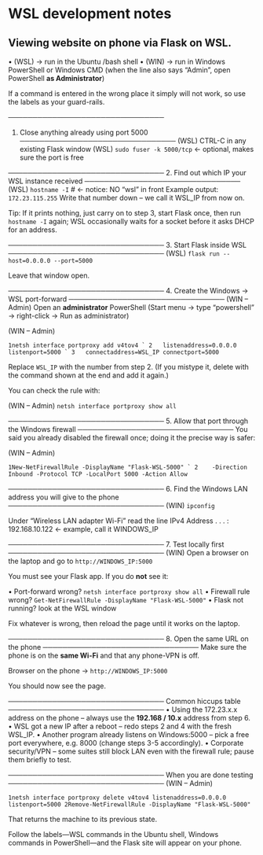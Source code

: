 # WSL development notes

## Viewing website on phone via Flask on WSL.
• (WSL) → run in the Ubuntu /bash shell
• (WIN) → run in Windows PowerShell or Windows CMD
(when the line also says “Admin”, open PowerShell **as Administrator**)

If a command is entered in the wrong place it simply will not work, so use the labels as your guard-rails.

────────────────────────────────

1. Close anything already using port 5000
    ────────────────────────────────
    (WSL) CTRL-C in any existing Flask window
    (WSL) `sudo fuser -k 5000/tcp` ← optional, makes sure the port is free

────────────────────────────────
2. Find out which IP your WSL instance received
────────────────────────────────
(WSL) `hostname -I` # ← notice: NO “wsl” in front
Example output: `172.23.115.255`
Write that number down – we call it WSL_IP from now on.

Tip: If it prints nothing, just carry on to step 3, start Flask once, then run `hostname -I` again; WSL occasionally waits for a socket before it asks DHCP for an address.

────────────────────────────────
3. Start Flask inside WSL
────────────────────────────────
(WSL) `flask run --host=0.0.0.0 --port=5000`

Leave that window open.

────────────────────────────────
4. Create the Windows → WSL port-forward
────────────────────────────────
(WIN – Admin) Open an **administrator** PowerShell (Start menu → type “powershell” → right-click → Run as administrator)

(WIN – Admin)

``1netsh interface portproxy add v4tov4 ` 2   listenaddress=0.0.0.0 listenport=5000 ` 3   connectaddress=WSL_IP connectport=5000``

Replace `WSL_IP` with the number from step 2.
(If you mistype it, delete with the command shown at the end and add it again.)

You can check the rule with:

(WIN – Admin) `netsh interface portproxy show all`

────────────────────────────────
5. Allow that port through the Windows firewall
────────────────────────────────
You said you already disabled the firewall once; doing it the precise way is safer:

(WIN – Admin)

``1New-NetFirewallRule -DisplayName "Flask-WSL-5000" ` 2    -Direction Inbound -Protocol TCP -LocalPort 5000 -Action Allow``

────────────────────────────────
6. Find the Windows LAN address you will give to the phone
────────────────────────────────
(WIN) `ipconfig`

Under “Wireless LAN adapter Wi-Fi” read the line
IPv4 Address . . . : 192.168.10.122 ← example, call it WINDOWS_IP

────────────────────────────────
7. Test locally first
────────────────────────────────
(WIN) Open a browser on the laptop and go to
`http://WINDOWS_IP:5000`

You must see your Flask app.
If you do **not** see it:

• Port-forward wrong? `netsh interface portproxy show all`
• Firewall rule wrong? `Get-NetFirewallRule -DisplayName "Flask-WSL-5000"`
• Flask not running? look at the WSL window

Fix whatever is wrong, then reload the page until it works on the laptop.

────────────────────────────────
8. Open the same URL on the phone
────────────────────────────────
Make sure the phone is on the **same Wi-Fi** and that any phone-VPN is off.

Browser on the phone → `http://WINDOWS_IP:5000`

You should now see the page.

────────────────────────────────
Common hiccups table
────────────────────────────────
• Using the 172.23.x.x address on the phone – always use the **192.168 / 10.x** address from step 6.
• WSL got a new IP after a reboot – redo steps 2 and 4 with the fresh WSL_IP.
• Another program already listens on Windows:5000 – pick a free port everywhere, e.g. 8000 (change steps 3-5 accordingly).
• Corporate security/VPN – some suites still block LAN even with the firewall rule; pause them briefly to test.

────────────────────────────────
When you are done testing
────────────────────────────────
(WIN – Admin)

`1netsh interface portproxy delete v4tov4 listenaddress=0.0.0.0 listenport=5000 2Remove-NetFirewallRule -DisplayName "Flask-WSL-5000"`

That returns the machine to its previous state.

Follow the labels—WSL commands in the Ubuntu shell, Windows commands in PowerShell—and the Flask site will appear on your phone.
